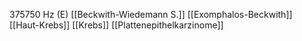 375750 Hz (E)
[[Beckwith-Wiedemann S.]]
[[Exomphalos-Beckwith]]
[[Haut-Krebs]]
[[Krebs]]
[[Plattenepithelkarzinome]]